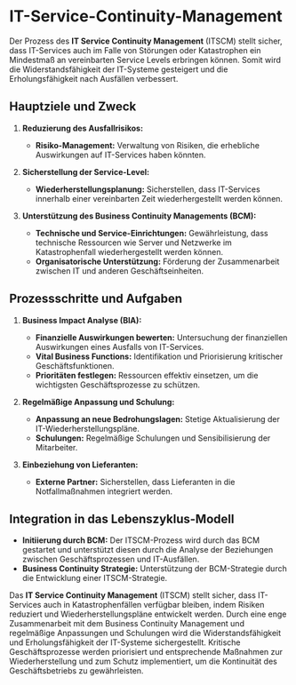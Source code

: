 # IT-Service-Continuity-Management

Der Prozess des **IT Service Continuity Management** (ITSCM) stellt sicher, dass IT-Services auch im Falle von Störungen oder Katastrophen ein Mindestmaß an vereinbarten Service Levels erbringen können. Somit wird die Widerstandsfähigkeit der IT-Systeme gesteigert und die Erholungsfähigkeit nach Ausfällen verbessert.

## Hauptziele und Zweck

1. **Reduzierung des Ausfallrisikos:**
    - **Risiko-Management:** Verwaltung von Risiken, die erhebliche Auswirkungen auf IT-Services haben könnten.

2. **Sicherstellung der Service-Level:**
    - **Wiederherstellungsplanung:** Sicherstellen, dass IT-Services innerhalb einer vereinbarten Zeit wiederhergestellt werden können.

3. **Unterstützung des Business Continuity Managements (BCM):**
    - **Technische und Service-Einrichtungen:** Gewährleistung, dass technische Ressourcen wie Server und Netzwerke im Katastrophenfall wiederhergestellt werden können.
    - **Organisatorische Unterstützung:** Förderung der Zusammenarbeit zwischen IT und anderen Geschäftseinheiten.

## Prozessschritte und Aufgaben

1. **Business Impact Analyse (BIA):**
    - **Finanzielle Auswirkungen bewerten:** Untersuchung der finanziellen Auswirkungen eines Ausfalls von IT-Services.
    - **Vital Business Functions:** Identifikation und Priorisierung kritischer Geschäftsfunktionen.
    - **Prioritäten festlegen:** Ressourcen effektiv einsetzen, um die wichtigsten Geschäftsprozesse zu schützen.

2. **Regelmäßige Anpassung und Schulung:**
    - **Anpassung an neue Bedrohungslagen:** Stetige Aktualisierung der IT-Wiederherstellungspläne.
    - **Schulungen:** Regelmäßige Schulungen und Sensibilisierung der Mitarbeiter.

3. **Einbeziehung von Lieferanten:**
    - **Externe Partner:** Sicherstellen, dass Lieferanten in die Notfallmaßnahmen integriert werden.

## Integration in das Lebenszyklus-Modell

- **Initiierung durch BCM:** Der ITSCM-Prozess wird durch das BCM gestartet und unterstützt diesen durch die Analyse der Beziehungen zwischen Geschäftsprozessen und IT-Ausfällen.
- **Business Continuity Strategie:** Unterstützung der BCM-Strategie durch die Entwicklung einer ITSCM-Strategie.

Das **IT Service Continuity Management** (ITSCM) stellt sicher, dass IT-Services auch in Katastrophenfällen verfügbar bleiben, indem Risiken reduziert und Wiederherstellungspläne entwickelt werden. Durch eine enge Zusammenarbeit mit dem Business Continuity Management und regelmäßige Anpassungen und Schulungen wird die Widerstandsfähigkeit und Erholungsfähigkeit der IT-Systeme sichergestellt. Kritische Geschäftsprozesse werden priorisiert und entsprechende Maßnahmen zur Wiederherstellung und zum Schutz implementiert, um die Kontinuität des Geschäftsbetriebs zu gewährleisten.
